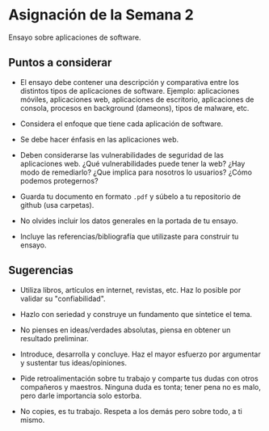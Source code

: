 # Asignación de la Semana 2

Ensayo sobre aplicaciones de software.

## Puntos a considerar

- El ensayo debe contener una descripción y comparativa entre los distintos tipos de aplicaciones de software. Ejemplo: aplicaciones móviles, aplicaciones web, aplicaciones de escritorio, aplicaciones de consola, procesos en background (dameons), tipos de malware, etc.

- Considera el enfoque que tiene cada aplicación de software.

- Se debe hacer énfasis en las aplicaciones web.

- Deben considerarse las vulnerabilidades de seguridad de las aplicaciones web. ¿Qué vulnerabilidades puede tener la web? ¿Hay modo de remediarlo? ¿Que implica para nosotros lo usuarios? ¿Cómo podemos protegernos?

- Guarda tu documento en formato `.pdf` y súbelo a tu repositorio de github (usa carpetas).

- No olvides incluir los datos generales en la portada de tu ensayo.

- Incluye las referencias/bibliografía que utilizaste para construir tu ensayo.

## Sugerencias

- Utiliza libros, artículos en internet, revistas, etc. Haz lo posible por validar su "confiabilidad".

- Hazlo con seriedad y construye un fundamento que sintetice el tema.

- No pienses en ideas/verdades absolutas, piensa en obtener un resultado preliminar.

- Introduce, desarrolla y concluye.  Haz el mayor esfuerzo por argumentar y sustentar tus ideas/opiniones.

- Pide retroalimentación sobre tu trabajo y comparte tus dudas con otros compañeros y maestros. Ninguna duda es tonta; tener pena no es malo, pero darle importancia solo estorba.

- No copies, es tu trabajo. Respeta a los demás pero sobre todo, a ti mismo.
